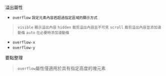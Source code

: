 溢出屬性
- `overflow` <small>設定元素內容若超過指定區域的顯示方式</small>

>`visible` <small>顯示溢出內容</small>
>`hidden` <small>裁剪溢出內容且不可見</small>
>`scroll` <small>裁剪溢出內容並添加滾動條</small>
>`auto` <small>在必要時添加滾動條</small>
- `overflow-x`
- `overflow-y`

要點整理
>`overflow`屬性僅適用於具有指定高度的塊元素